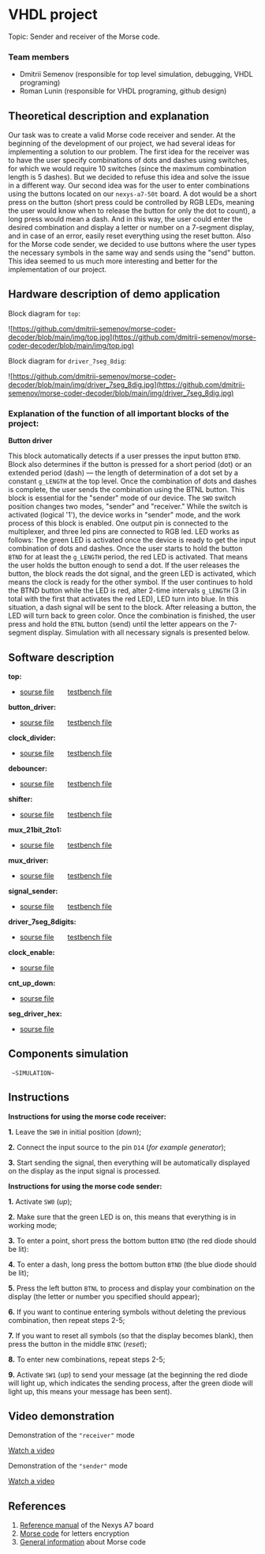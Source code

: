# VHDL project

Topic: Sender and receiver of the Morse code.

### Team members

* Dmitrii Semenov (responsible for top level simulation, debugging, VHDL programing)
* Roman Lunin (responsible for VHDL programing, github design)

## Theoretical description and explanation

Our task was to create a valid Morse code receiver and sender. At the beginning of the development of our project, we had several ideas for implementing a solution to our problem. The first idea for the receiver was to have the user specify combinations of dots and dashes using switches, for which we would require 10 switches (since the maximum combination length is 5 dashes). But we decided to refuse this idea and solve the issue in a different way. Our second idea was for the user to enter combinations using the buttons located on our `nexys-a7-50t` board. A dot would be a short press on the button (short press could be controlled by RGB LEDs, meaning the user would know when to release the button for only the dot to count), a long press would mean a dash. And in this way, the user could enter the desired combination and display a letter or number on a 7-segment display, and in case of an error, easily reset everything using the reset button. Also for the Morse code sender, we decided to use buttons where the user types the necessary symbols in the same way and sends using the "send" button. This idea seemed to us much more interesting and better for the implementation of our project.

## Hardware description of demo application

Block diagram for `top`:

![https://github.com/dmitrii-semenov/morse-coder-decoder/blob/main/img/top.jpg](https://github.com/dmitrii-semenov/morse-coder-decoder/blob/main/img/top.jpg)

Block diagram for `driver_7seg_8dig`:

![https://github.com/dmitrii-semenov/morse-coder-decoder/blob/main/img/driver_7seg_8dig.jpg](https://github.com/dmitrii-semenov/morse-coder-decoder/blob/main/img/driver_7seg_8dig.jpg)

### Explanation of the function of all important blocks of the project:

**Button driver**

This block automatically detects if a user presses the input button `BTND`. Block also determines if the button is pressed for a short period (dot) or an extended period (dash) — the length of determination of a dot set by a constant `g_LENGTH` at the top level. Once the combination of dots and dashes is complete, the user sends the combination using the BTNL button. This block is essential for the "sender" mode of our device. The `SWO` switch position changes two modes, "sender" and "receiver." While the switch is activated (logical '1'), the device works in "sender" mode, and the work process of this block is enabled. One output pin is connected to the multiplexer, and three led pins are connected to RGB led. LED works as follows: The green LED is activated once the device is ready to get the input combination of dots and dashes. Once the user starts to hold the button `BTND` for at least the `g_LENGTH` period, the red LED is activated. That means the user holds the button enough to send a dot. If the user releases the button, the block reads the dot signal, and the green LED is activated, which means the clock is ready for the other symbol. If the user continues to hold the BTND button while the LED is red, alter 2-time intervals `g_LENGTH` (3 in total with the first that activates the red LED), LED turn into blue. In this situation, a dash signal will be sent to the block. After releasing a button, the LED will turn back to green color. Once the combination is finished, the user press and hold the `BTNL` button (send) until the letter appears on the 7-segment display. Simulation with all necessary signals is presented below.

## Software description 

**top:**

* [sourse file](https://github.com/dmitrii-semenov/morse-coder-decoder/blob/main/src/top.vhd)&nbsp;&nbsp;&nbsp;&nbsp;&nbsp;&nbsp;&nbsp;[testbench file](https://github.com/dmitrii-semenov/morse-coder-decoder/blob/main/tb/tb_top.vhd)

**button_driver:**

* [sourse file](https://github.com/dmitrii-semenov/morse-coder-decoder/blob/main/src/button_driver.vhd)&nbsp;&nbsp;&nbsp;&nbsp;&nbsp;&nbsp;&nbsp;[testbench file](https://github.com/dmitrii-semenov/morse-coder-decoder/blob/main/tb/tb_button_driver.vhd)

**clock_divider:**

* [sourse file](https://github.com/dmitrii-semenov/morse-coder-decoder/blob/main/src/clock_divider.vhd)&nbsp;&nbsp;&nbsp;&nbsp;&nbsp;&nbsp;&nbsp;[testbench file](https://github.com/dmitrii-semenov/morse-coder-decoder/blob/main/tb/tb_clock_divider.vhd)

**debouncer:**

* [sourse file](https://github.com/dmitrii-semenov/morse-coder-decoder/blob/main/src/debouncer.vhd)&nbsp;&nbsp;&nbsp;&nbsp;&nbsp;&nbsp;&nbsp;[testbench file](https://github.com/dmitrii-semenov/morse-coder-decoder/blob/main/tb/tb_debouncer.vhd)

**shifter:**

* [sourse file](https://github.com/dmitrii-semenov/morse-coder-decoder/blob/main/src/shifter.vhd)&nbsp;&nbsp;&nbsp;&nbsp;&nbsp;&nbsp;&nbsp;[testbench file](https://github.com/dmitrii-semenov/morse-coder-decoder/blob/main/tb/tb_shifter.vhd)


**mux_21bit_2to1:**

* [sourse file](https://github.com/dmitrii-semenov/morse-coder-decoder/blob/main/src/mux_21bit_2to1.vhd)&nbsp;&nbsp;&nbsp;&nbsp;&nbsp;&nbsp;&nbsp;[testbench file](https://github.com/dmitrii-semenov/morse-coder-decoder/blob/main/tb/tb_mux_21bit_2to1.vhd)

**mux_driver:**

* [sourse file](https://github.com/dmitrii-semenov/morse-coder-decoder/blob/main/src/mux_driver.vhd)&nbsp;&nbsp;&nbsp;&nbsp;&nbsp;&nbsp;&nbsp;[testbench file](https://github.com/dmitrii-semenov/morse-coder-decoder/blob/main/tb/tb_mux_driver.vhd)

**signal_sender:**

* [sourse file](https://github.com/dmitrii-semenov/morse-coder-decoder/blob/main/src/signal_sender.vhd)&nbsp;&nbsp;&nbsp;&nbsp;&nbsp;&nbsp;&nbsp;[testbench file](https://github.com/dmitrii-semenov/morse-coder-decoder/blob/main/tb/tb_signal_sender.vhd)

**driver_7seg_8digits:**

* [sourse file](https://github.com/dmitrii-semenov/morse-coder-decoder/blob/main/src/driver_7seg_8digits.vhd)&nbsp;&nbsp;&nbsp;&nbsp;&nbsp;&nbsp;&nbsp;[testbench file](https://github.com/dmitrii-semenov/morse-coder-decoder/blob/main/tb/tb_driver_7seg_8digits.vhd)

**clock_enable:**

* [sourse file](https://github.com/dmitrii-semenov/morse-coder-decoder/blob/main/src/clock_enable.vhd)

**cnt_up_down:**

* [sourse file](https://github.com/dmitrii-semenov/morse-coder-decoder/blob/main/src/cnt_up_down.vhd)

**seg_driver_hex:**

* [sourse file](https://github.com/dmitrii-semenov/morse-coder-decoder/blob/main/src/seg_driver_hex.vhd)

## Components simulation

     ~SIMULATION~

## Instructions

**Instructions for using the morse code receiver:**

**1.** Leave the `SW0` in initial position (*down*);

**2.** Connect the input source to the pin `D14` (*for example generator*);

**3.** Start sending the signal, then everything will be automatically displayed on the display as the input signal is processed.

**Instructions for using the morse code sender:**

**1.** Activate `SW0` (*up*);

**2.** Make sure that the green LED is on, this means that everything is in working mode;

**3.** To enter a point, short press the bottom button `BTND` (the red diode should be lit):

**4.** To enter a dash, long press the bottom button `BTND` (the blue diode should be lit);

**5.** Press the left button `BTNL` to process and display your combination on the display (the letter or number you specified should appear);

**6.** If you want to continue entering symbols without deleting the previous combination, then repeat steps 2-5;

**7.** If you want to reset all symbols (so that the display becomes blank), then press the button in the middle `BTNC` (*reset*);

**8.** To enter new combinations, repeat steps 2-5;

**9.** Activate `SW1` (*up*) to send your message (at the beginning the red diode will light up, which indicates the sending process, after the green diode will light up, this means your message has been sent).

## Video demonstration
Demonstration of the `"receiver"` mode

[Watch a video](https://www.youtube.com/shorts/d-faGH0KTpc)

Demonstration of the `"sender"` mode

[Watch a video](https://www.youtube.com/watch?v=6ZALID0tZt0)

## References

1. [Reference manual](https://reference.digilentinc.com/reference/programmable-logic/nexys-a7/reference-manual) of the Nexys A7 board
2. [Morse code](https://en.wikipedia.org/wiki/File:International_Morse_Code.svg) for letters encryption
3. [General information](https://github.com/dmitrii-semenov/morse-coder-decoder/blob/main/video/morse-receiver.gif) about Morse code
